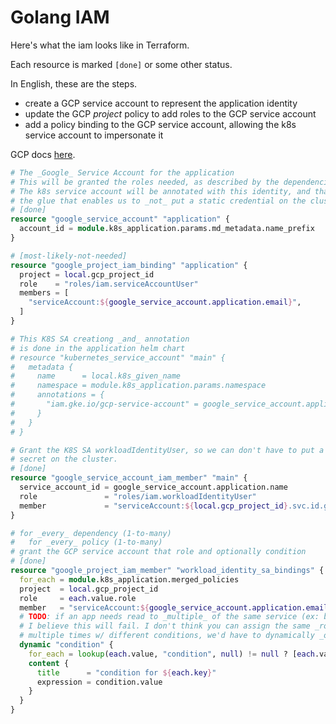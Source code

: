 # Golang IAM

Here's what the iam looks like in Terraform.

Each resource is marked `[done]` or some other status.

In English, these are the steps.

- create a GCP service account to represent the application identity
- update the GCP _project_ policy to add roles to the GCP service account
- add a policy binding to the GCP service account, allowing the k8s service account to impersonate it

GCP docs [here](https://cloud.google.com/kubernetes-engine/docs/how-to/workload-identity#authenticating_to).

```terraform
# The _Google_ Service Account for the application
# This will be granted the roles needed, as described by the dependencies
# The k8s service account will be annotated with this identity, and that's
# the glue that enables us to _not_ put a static credential on the cluster
# [done]
resource "google_service_account" "application" {
  account_id = module.k8s_application.params.md_metadata.name_prefix
}

# [most-likely-not-needed]
resource "google_project_iam_binding" "application" {
  project = local.gcp_project_id
  role    = "roles/iam.serviceAccountUser"
  members = [
    "serviceAccount:${google_service_account.application.email}",
  ]
}

# This K8S SA creationg _and_ annotation
# is done in the application helm chart
# resource "kubernetes_service_account" "main" {
#   metadata {
#     name      = local.k8s_given_name
#     namespace = module.k8s_application.params.namespace
#     annotations = {
#       "iam.gke.io/gcp-service-account" = google_service_account.application.email
#     }
#   }
# }

# Grant the K8S SA workloadIdentityUser, so we can don't have to put a GCP SA
# secret on the cluster.
# [done]
resource "google_service_account_iam_member" "main" {
  service_account_id = google_service_account.application.name
  role               = "roles/iam.workloadIdentityUser"
  member             = "serviceAccount:${local.gcp_project_id}.svc.id.goog[${module.k8s_application.params.namespace}/${module.k8s_application.params.md_metadata.name_prefix}]"
}

# for _every_ dependency (1-to-many)
#   for _every_ policy (1-to-many)
# grant the GCP service account that role and optionally condition
# [done]
resource "google_project_iam_member" "workload_identity_sa_bindings" {
  for_each = module.k8s_application.merged_policies
  project  = local.gcp_project_id
  role     = each.value.role
  member   = "serviceAccount:${google_service_account.application.email}"
  # TODO: if an app needs read to _multiple_ of the same service (ex: buckets),
  # I believe this will fail. I don't think you can assign the same _role_
  # multiple times w/ different conditions, we'd have to dynamically _or_ the conditions per role...
  dynamic "condition" {
    for_each = lookup(each.value, "condition", null) != null ? [each.value.condition] : []
    content {
      title      = "condition for ${each.key}"
      expression = condition.value
    }
  }
}
```
